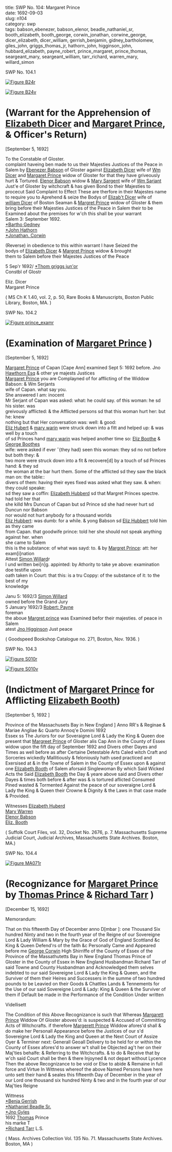 title: SWP No. 104: Margaret Prince  
date: 1692-09-03  
slug: n104  
category: swp  
tags: babson_ebenezer, babson_elenor, beadle_nathaniel_sr, booth_elizabeth, booth_george, corwin_jonathan, corwine_george, dicer_elizabeth, dicer_william, gerrish_benjamin, gidney_bartholomew, giles_john, griggs_thomas_jr, hathorn_john, higginson_john, hubbard_elizabeth, payne_robert, prince_margaret, prince_thomas, seargeant_mary, seargeant_william, tarr_richard, warren_mary, willard_simon




<div markdown class="doc" id="n104.1">

<div class="doc_id">SWP No. 104.1</div>


<span markdown class="figure">[![Figure B24r](archives/BPL/gifs/B24A.gif)](archives/BPL/LARGE/B24A.jpg)</span>

<span markdown class="figure">[![Figure B24v](archives/BPL/gifs/B24B.gif)](archives/BPL/LARGE/B24B.jpg)</span>

# (Warrant for the Apprehension of [Elizabeth Dicer](/tag/dicer_elizabeth.html) and [Margaret Prince](/tag/prince_margaret.html), & Officer's Return)

[September 5, 1692] 

To the Constable  of Gloster.  
complaint haveing ben made to us their Majesties Justices of the Peace in Salem by [Ebenezer Babson](/tag/babson_ebenezer.html) of Gloster against [Elizabeth Dicer](/tag/dicer_elizabeth.html) wife of [Wm Dicer](/tag/dicer_william.html) and [Margaret Prince](/tag/prince_margaret.html) widow of Gloster for that they have griveously hurt & Tortured. [Elenor Babson](/tag/babson_elenor.html) widow & [Mary Sargent](/tag/seargeant_mary.html) wife of [Wm Sarjant](/tag/seargeant_william.html) Just'e of Gloster by witchcraft & has given Bond to their Majesties to procecut Said Complaint to Effect These are therfore in their Majestes name to require you to Aprehend & seize the Bodys of [Elizab't Dicer](/tag/dicer_elizabeth.html) wife of [william Dicer](/tag/dicer_william.html) of Boston Seaman & [Margret Prince](/tag/prince_margaret.html) widow of Gloster & them bring before their Majesties Justices of the Peace in Salem their to be Examined about the premises for w'ch this shall be your warrant  
Salem  3: September 1692.   
                                                [*Bartho Gedney](/tag/gidney_bartholomew.html)  
                                                [*John Hathorn](/tag/hathorn_john.html)  
                                                [*Jonathan. Corwin](/tag/corwin_jonathan.html) 

(Reverse) in obedience to this within warrant I have Seized the  
bodys of [Elizabeth Dicer](/tag/dicer_elizabeth.html) & [Margret Prince](/tag/prince_margaret.html) widow & brought  
them to Salem before their Majestes Justices of the Peace 

5 Sep'r 1692/ [*Thom griggs jun'or](/tag/griggs_thomas_jr.html)  
Constbl of Glostr 

Eliz. Dicer  
Margaret Prince 

( MS Ch K 1.40, vol. 2, p. 50, Rare Books & Manuscripts, Boston Public Library, Boston, MA. )

</div>


<div markdown class="doc" id="n104.2">

<div class="doc_id">SWP No. 104.2</div>


<span markdown class="figure">[![Figure prince_examr](archives/MISC/gifs/prince_examr.gif)](archives/MISC/LARGE/prince_examr.jpg)</span>

# (Examination of [Margaret Prince](/tag/prince_margaret.html) )

[September 5, 1692]

[Margaret Prince](/tag/prince_margaret.html) of Capan [Cape Ann] examined Sept 5: 1692 before. Jno  
[Hawthorn Esq](/tag/hathorn_john.html) & other ye majests Justices  
[Margaret Prince](/tag/prince_margaret.html) you are Complayned of for afflicting of the Widdow Babson: & Wm Serjants  
wife of Capan. what say you.  
She answered I am: inocent  
Mr Serjant of Capan was asked: what: he could say. of this woman: he sd his sister. was  
greivously afflicted: & the Afflicted persons sd that this woman hurt her: but he: knew  
nothing but that Her conversation was: well: & good:  
[Eliz Hubert](/tag/hubbard_elizabeth.html) & [mary warin](/tag/warren_mary.html) were struck down into a fitt and helped up: & was well by a touch  
of sd Princes hand [mary warin](/tag/warren_mary.html) was helped another time so: [Eliz Boothe](/tag/booth_elizabeth.html) & [George Boothes](/tag/booth_george.html)  
wife: were asked if ever ˆ{they had} seen this woman: they sd no not before but both they: &  
two more were struck down into a fit & recovere[d] by a touch of sd Princes hand: & they sd  
the woman at the bar hurt them. Some of the afflicted sd they saw the black man on: the table::  
divers of them: having their eyes fixed was asked what they saw. & when: they could speake:  
sd they saw a coffin: [Elizabeth Hubberd](/tag/hubbard_elizabeth.html) sd that Margret Princes spectre. had told her that  
she killd Mrs Duncun of Capan but sd Prince sd she had never hurt sd Duncun nor Babson  
nor would not hurt anybody for a thousand worlds  
[Eliz Hubbert](/tag/hubbard_elizabeth.html): was dumb: for a while. & yong Babson sd [Eliz Hubbert](/tag/hubbard_elizabeth.html) told him as they came  
from Capan. that goodwife prince: told her she should not speak anything against her. when  
she came to Salem  
this is the substance: of what was sayd: to. & by [Margret Prince](/tag/prince_margaret.html): att: her exam[i]nation  
Attest [Simon Willard](/tag/willard_simon.html)r  
I und written bei[n]g. appinted: by Athority to take ye above: examination doe testifie upon  
oath taken in Court: that this: is a tru Coppy: of the substance of it: to the best of my  
knowledge

Janu 5: 1692/3 [Simon Willard](/tag/willard_simon.html)  
owned before the Grand Jury  
5 January 1692/3 [Robert: Payne](/tag/payne_robert.html)  
foreman  
the aboue [Margret prince](/tag/prince_margaret.html) was Examined befor their majesties. of peace in Salem  
atest [Jno Higginson](/tag/higginson_john.html) Just peace


( Goodspeed Bookshop Catalogue no. 271, Boston, Nov. 1936. )

</div>

<div markdown class="doc" id="n104.3">

<div class="doc_id">SWP No. 104.3</div>


<span markdown class="figure">[![Figure S010r](archives/Suffolk/small/S010A.jpg)](archives/Suffolk/large/S010A.jpg)</span>

<span markdown class="figure">[![Figure S010v](archives/Suffolk/small/S010B.jpg)](archives/Suffolk/large/S010B.jpg)</span>

# (Indictment of [Margaret Prince](/tag/prince_margaret.html) for Afflicting [Elizabeth Booth](/tag/booth_elizabeth.html))  
[September 5, 1692 ]

Province of the Massachusets Bay in New England ] Anno RR's & Reginae & Mariae Angliae &c Quarto Annoq'e Domini 1692  
Essex ss The Juriors for our Soveraigne Lord & Lady the King & Queen doe present that [Margreet Prince](/tag/prince_margaret.html) of Gloster alis Cap Ann in the County of Essex widow upon the fift day of September 1692 and Divers other Dayes and Times as well before as after Certaine Detestable Arts Caled witch Craft and Sorceries wickedly Mallitiously & feloniously hath used practiced and Exersised at & in the Towne of Salem in the County of Essex upon & against one [Elizabeth Booth](/tag/booth_elizabeth.html) of Salem aforsaid Singlewoman By which Said Wicked Acts the Said [Elizabeth Booth](/tag/booth_elizabeth.html) the Day & yeare above said and Divers other Dayes & times both before & after was & is tortured aflicted Consumed Pined wasted & Tormented Against the peace of our soveraigne Lord & Lady the King & Queen their Crowne & Dignity & the Laws in that case made & Provided.

Witnesses [Elizabeth Huberd](/tag/hubbard_elizabeth.html)  
[Mary Warren](/tag/warren_mary.html)  
[Elenor Babson](/tag/babson_elenor.html)  
[Eliz. Booth](/tag/booth_elizabeth.html)

( Suffolk Court Files, vol. 32, Docket No. 2676, p. 7. Massachusetts Supreme Judicial Court, Judicial Archives, Massachusetts State Archives. Boston, MA.)


</div>



<div markdown class="doc" id="n104.4">

<div class="doc_id">SWP No. 104.4</div>


<span markdown class="figure">[![Figure MA071r](archives/MA135/small/MA071r.jpg)](archives/MA135/large/MA071r.jpg)</span>

# (Recognizance for [Margaret Prince](/tag/prince_margaret.html) by [Thomas Prince](/tag/prince_thomas.html) & [Richard Tarr](/tag/tarr_richard.html) )

[December 15, 1692]

Memorandum: 

That on this fifteenth Day of December anno D[mbar ]: one Thousand Six hundred Ninty and two in the fourth year of the Reigne of our Sovereigne Lord & Lady William & Mary by the Grace of God of England Scottland &c King & Queen Defend'rs of the faith &c Personally Came and Appeared before me [George Corwin](/tag/corwine_george.html) High Shirriffe of the County of Essex of the Province of the Massathutetts Bay in New England Thomas Prince of Gloster in the County of Essex in New England Husbandman Richard Tarr of said Towne and County Husbandman  and Acknowledged them selves indebted to our said Sovereigne Lord & Lady the King & Queen, and the Surviver of them their Heires and Successers in the summe of two hundred pounds to be Leavied on their Goods & Chattles Lands & Tennements for the Use of our said Sovereigne Lord & Lady: King & Queen & the Surviver of them if Default be made in the Performance of the Condition Under written

Videllisett 

The Condition of this Above Recognizance is such that Whereas [Margarett Prince](/tag/prince_margaret.html) Widdow Of Gloster aboves'd: is suspected & Accused of Committing Acts of Witchcrafts. if therefore [Margerett Prince](/tag/prince_margaret.html) Widdow afores'd shall & do make her Personall Appearance before the Justices of our s'd Sovereigne Lord & Lady the King and Queen at the Next Court of Assize Oyer & Terminer next: Generall Geoall Delivery to be held for or within the County of Essex afores'd to answer w't shall be Objected ag't her on their Maj'ties behalfe: & Referring to the Witchcrafts. & to do & Receive that by w'ch said Court shall be then & there Injoyned & not depart without Lycence Then the above Recognizance to be void or Else to abide & Remaine in full force and Virtue In Wittness whereof the above Named Persons have here unto sett their hand & seales this fifteenth Day of December in the year of our Lord one thousand six hundred Ninty & two and in the fourth year of our Maj'ties Reigne

Wittness  
[*Benja Gerrish](/tag/gerrish_benjamin.html)  
[*Nathaniel Beadle Sr.](/tag/beadle_nathaniel_sr.html)  
[*Jno Gyles](/tag/giles_john.html)  
1692                                                                [Thomas](/tag/prince_thomas.html) Prince  
                                                                                his marke T  
                                                                [*Richard Tarr](/tag/tarr_richard.html) L.S.  

( Mass. Archives Collection Vol. 135 No. 71. Massachusetts State Archives. Boston, MA )

</div>